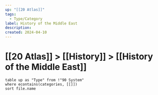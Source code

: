 ```yaml
---
up: "[[20 Atlas]]"
tags:
  - Type/Category
label: History of the Middle East
description: 
created: 2024-04-10
---
```

# [[20 Atlas]] > [[History]] > [[History of the Middle East]]
```dataview
table up as "Type" from !"90 System"
where econtains(categories, [[]])
sort file.name
```
